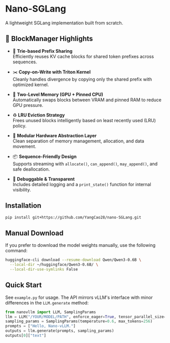 # Nano-SGLang

A lightweight SGLang implementation built from scratch.

## 🚀 BlockManager Highlights

- 🌲 **Trie-based Prefix Sharing**  
  Efficiently reuses KV cache blocks for shared token prefixes across sequences.

- ✂️ **Copy-on-Write with Triton Kernel**  
  Cleanly handles divergence by copying only the shared prefix with optimized kernel.

- 🧠 **Two-Level Memory (GPU + Pinned CPU)**  
  Automatically swaps blocks between VRAM and pinned RAM to reduce GPU pressure.

- ♻️ **LRU Eviction Strategy**  
  Frees unused blocks intelligently based on least recently used (LRU) policy.

- 🧱 **Modular Hardware Abstraction Layer**  
  Clean separation of memory management, allocation, and data movement.

- 📦 **Sequence-Friendly Design**  
  Supports streaming with `allocate()`, `can_append()`, `may_append()`, and safe deallocation.

- 🧾 **Debuggable & Transparent**  
  Includes detailed logging and a `print_state()` function for internal visibility.

## Installation

```bash
pip install git+https://github.com/YangCao28/nano-SGLang.git
```

## Manual Download

If you prefer to download the model weights manually, use the following command:
```bash
huggingface-cli download --resume-download Qwen/Qwen3-0.6B \
  --local-dir ~/huggingface/Qwen3-0.6B/ \
  --local-dir-use-symlinks False
```

## Quick Start

See `example.py` for usage. The API mirrors vLLM's interface with minor differences in the `LLM.generate` method:
```python
from nanovllm import LLM, SamplingParams
llm = LLM("/YOUR/MODEL/PATH", enforce_eager=True, tensor_parallel_size=1)
sampling_params = SamplingParams(temperature=0.6, max_tokens=256)
prompts = ["Hello, Nano-vLLM."]
outputs = llm.generate(prompts, sampling_params)
outputs[0]["text"]
```
